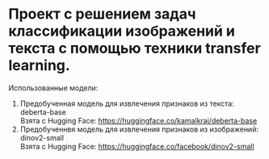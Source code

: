 # Проект с решением задач классификации изображений и текста с помощью техники transfer learning.

Использованные модели:  
1) Предобученная модель для извлечения признаков из текста: deberta-base  
   Взята с Hugging Face: https://huggingface.co/kamalkraj/deberta-base  
2) Предобученнвя модель для извлечения признаков из изображений: dinov2-small  
   Взята с Hugging Face: https://huggingface.co/facebook/dinov2-small  
 
